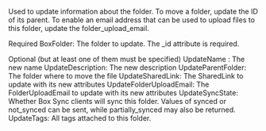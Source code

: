 Used to update information about the folder. To move a folder, update the ID of its parent. To enable an email address that can be used to upload files to this folder, update the folder_upload_email.

Required
BoxFolder: The folder to update.
The _id attribute is required.

Optional (but at least one of them must be specified)
UpdateName : The new name
UpdateDescription: The new description
UpdateParentFolder: The folder where to move the file
UpdateSharedLink: The SharedLink to update with its new attributes
UpdateFolderUploadEmail: The FolderUploadEmail to update with its new attributes
UpdateSyncState: Whether Box Sync clients will sync this folder. Values of synced or not_synced can be sent, while partially_synced may also be returned.
UpdateTags: All tags attached to this folder.